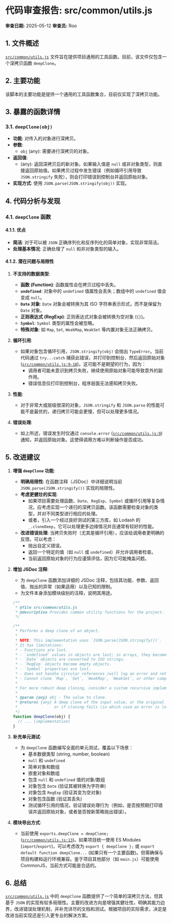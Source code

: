 # 代码审查报告: src/common/utils.js

**审查日期:** 2025-05-12
**审查员:** Roo

## 1. 文件概述

[`src/common/utils.js`](src/common/utils.js:0) 文件旨在提供项目通用的工具函数。目前，该文件仅包含一个深拷贝函数 `deepClone`。

## 2. 主要功能

该脚本的主要功能是提供一个通用的工具函数集合，目前仅实现了深拷贝功能。

## 3. 暴露的函数详情

### 3.1. `deepClone(obj)`

*   **功能**: 对传入的对象进行深拷贝。
*   **参数**:
    *   `obj` (any): 需要进行深拷贝的对象。
*   **返回值**:
    *   (any): 返回深拷贝后的新对象。如果输入值是 `null` 或非对象类型，则直接返回原始值。如果拷贝过程中发生错误（例如循环引用导致 `JSON.stringify` 失败），则会打印错误到控制台并返回原始对象。
*   **实现方式**: 使用 `JSON.parse(JSON.stringify(obj))` 实现。

## 4. 代码分析与发现

### 4.1. `deepClone` 函数

#### 4.1.1. 优点

*   **简洁**: 对于可以被 `JSON` 正确序列化和反序列化的简单对象，实现非常简洁。
*   **处理基本情况**: 正确处理了 `null` 和非对象类型的输入。

#### 4.1.2. 潜在问题与局限性

1.  **不支持的数据类型**:
    *   **函数 (Function)**: 函数属性会在拷贝过程中丢失。
    *   **`undefined`**: 对象中的 `undefined` 值属性会丢失；数组中的 `undefined` 值会变成 `null`。
    *   **`Date` 对象**: `Date` 对象会被转换为其 ISO 字符串表示形式，而不是保留为 `Date` 对象。
    *   **正则表达式 (RegExp)**: 正则表达式对象会被转换为空对象 (`{}`)。
    *   **`Symbol`**: `Symbol` 类型的属性会被忽略。
    *   **特殊对象**: 如 `Map`, `Set`, `WeakMap`, `WeakSet` 等内置对象无法正确拷贝。

2.  **循环引用**:
    *   如果对象包含循环引用，`JSON.stringify(obj)` 会抛出 `TypeError`。当前代码通过 `try...catch` 捕获此错误，并打印到控制台，然后返回原始对象 ([`src/common/utils.js:9-10`](src/common/utils.js:9))。这可能不是期望的行为，因为：
        *   调用者可能未意识到拷贝失败，继续使用原始对象可能导致意外的副作用。
        *   错误信息仅打印到控制台，程序层面无法感知拷贝失败。

3.  **性能**:
    *   对于非常大或层级很深的对象，`JSON.stringify` 和 `JSON.parse` 的性能可能不是最优的，递归拷贝可能会更慢，但可以处理更多情况。

4.  **错误处理**:
    *   如上所述，错误发生时仅通过 `console.error` ([`src/common/utils.js:9`](src/common/utils.js:9)) 通知，并返回原始对象。这使得调用方难以判断操作是否成功。

## 5. 改进建议

1.  **增强 `deepClone` 功能**:
    *   **明确局限性**: 在函数注释（JSDoc）中详细说明当前 `JSON.parse(JSON.stringify())` 实现的局限性。
    *   **考虑更健壮的实现**:
        *   如果项目需要处理函数、`Date`、`RegExp`、`Symbol` 或循环引用等复杂情况，应考虑实现一个递归的深拷贝函数。该函数需要检查对象的类型，并对不同类型进行相应的处理。
        *   或者，引入一个经过良好测试的第三方库，如 Lodash 的 `_.cloneDeep`，它可以处理更多边缘情况并且通常有较好的性能。
    *   **改进错误处理**: 当拷贝失败时（尤其是循环引用），应该给调用者更明确的反馈。可以考虑：
        *   抛出自定义错误。
        *   返回一个特定的值（如 `null` 或 `undefined`）并允许调用者检查。
        *   当前返回原始对象的行为应谨慎评估，因为它可能掩盖问题。

2.  **增加 JSDoc 注释**:
    *   为 `deepClone` 函数添加详细的 JSDoc 注释，包括其功能、参数、返回值、抛出的异常（如果适用）以及已知的限制。
    *   为文件本身添加模块级别的注释，说明其用途。

    ```javascript
    /**
     * @file src/common/utils.js
     * @description Provides common utility functions for the project.
     */

    /**
     * Performs a deep clone of an object.
     *
     * NOTE: This implementation uses `JSON.parse(JSON.stringify())`.
     * It has limitations:
     * - Functions are lost.
     * - `undefined` values in objects are lost; in arrays, they become `null`.
     * - `Date` objects are converted to ISO strings.
     * - `RegExp` objects become empty objects.
     * - `Symbol` properties are lost.
     * - Does not handle circular references (will log an error and return the original object).
     * - Cannot clone `Map`, `Set`, `WeakMap`, `WeakSet`, or other complex objects.
     *
     * For more robust deep cloning, consider a custom recursive implementation or a library like Lodash.
     *
     * @param {any} obj - The value to clone.
     * @returns {any} A deep clone of the input value, or the original value if it's a primitive type
     *                or if cloning fails (in which case an error is logged).
     */
    function deepClone(obj) {
      // ... (implementation)
    }
    ```

3.  **补充单元测试**:
    *   为 `deepClone` 函数编写全面的单元测试，覆盖以下场景：
        *   基本数据类型 (string, number, boolean)
        *   `null` 和 `undefined`
        *   简单对象和数组
        *   嵌套对象和数组
        *   包含 `null` 和 `undefined` 值的对象/数组
        *   对象包含 `Date` (验证其被转换为字符串)
        *   对象包含 `RegExp` (验证其变为空对象)
        *   对象包含函数 (验证其丢失)
        *   测试循环引用的情况，验证错误处理行为（例如，是否按预期打印错误并返回原始对象，或者是否按新策略抛出错误）。

4.  **模块导出方式**:
    *   当前使用 `exports.deepClone = deepClone;` ([`src/common/utils.js:13`](src/common/utils.js:13))。如果项目统一使用 ES Modules (`import`/`export`)，可以考虑改为 `export { deepClone };` 或 `export default function deepClone...` (如果只有一个主要函数)。但需确保与项目构建和运行环境兼容。鉴于项目其他部分（如 `main.js`）可能使用 CommonJS，当前方式可能是合适的。

## 6. 总结

[`src/common/utils.js`](src/common/utils.js:0) 中的 `deepClone` 函数提供了一个简单的深拷贝方法，但其基于 `JSON` 的实现有较多局限性。主要的改进方向是增强其健壮性，明确其能力边界，改进错误处理机制，并补充详尽的文档和测试。根据项目的实际需求，决定是改进当前实现还是引入更专业的解决方案。
